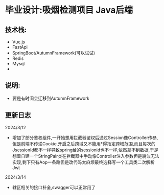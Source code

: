 # 毕业设计:吸烟检测项目 Java后端

## 技术栈:
- Vue.js
- FastApi
- SpringBoot/AutumnFramework(可以试试)
- Redis
- Mysql
- 
## 说明:
- 要是有时间会迁移到AutumnFramework
## 更新日志
2024/3/12
- 增加了部分鉴权组件,一开始想用拦截器鉴权后通过Session像Controller传参,但是前端不传递Cookie,开启之后跨域又不能用*得指定跨域范围,而且每次的JsessionId都不一样导致spring给的sessionid也不一样,依然拿不到数据,于是想着自建一个StringPair类在拦截器中手动像Controller注入参数但是貌似无法实现,剩下只有Aop一条路但是改代码太麻烦最终选择写一个工具类二次解析Jwt

2024/3/14
- 辖区相关的接口补全,swagger可以正常用了
